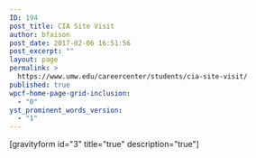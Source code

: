 ```yaml
---
ID: 194
post_title: CIA Site Visit
author: bfaison
post_date: 2017-02-06 16:51:56
post_excerpt: ""
layout: page
permalink: >
  https://www.umw.edu/careercenter/students/cia-site-visit/
published: true
wpcf-home-page-grid-inclusion:
  - "0"
yst_prominent_words_version:
  - "1"
---
```

[gravityform id="3" title="true" description="true"]